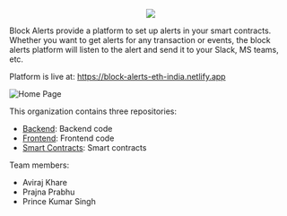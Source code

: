 <p align="center"> <img src="https://user-images.githubusercontent.com/74554892/205409834-2185b05d-f5ae-4a30-9fab-b03428aac9c0.png" /> </p>


Block Alerts provide a platform to set up alerts in your smart contracts. Whether you want to get alerts for any transaction or events, the block alerts platform will listen to the alert and send it to your Slack, MS teams, etc.

Platform is live at: https://block-alerts-eth-india.netlify.app

![Home Page](https://user-images.githubusercontent.com/74554892/205409755-85e3a27f-5189-4ec9-a1a7-c95459206e1a.png)

This organization contains three repositories:
 - [Backend](https://github.com/Block-Alerts-ETH-India/backend): Backend code
 - [Frontend](https://github.com/Block-Alerts-ETH-India/frontend): Frontend code
 - [Smart Contracts](https://github.com/Block-Alerts-ETH-India/smart-contracts): Smart contracts

Team members:
 - Aviraj Khare
 - Prajna Prabhu
 - Prince Kumar Singh
